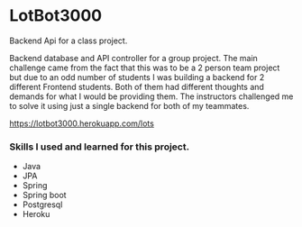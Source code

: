 # LotBot3000
Backend Api for a class project.

Backend database and API controller for a group project.
The main challenge came from the fact that this was to be a 2 person team project
but due to an odd number of students I was building a backend for 2 different Frontend students.
Both of them had different thoughts and demands for what I would be providing them. The instructors challenged 
me to solve it using just a single backend for both of my teammates. 

https://lotbot3000.herokuapp.com/lots 

### Skills I used and learned for this project.
* Java 
* JPA 
* Spring 
* Spring boot
* Postgresql
* Heroku
